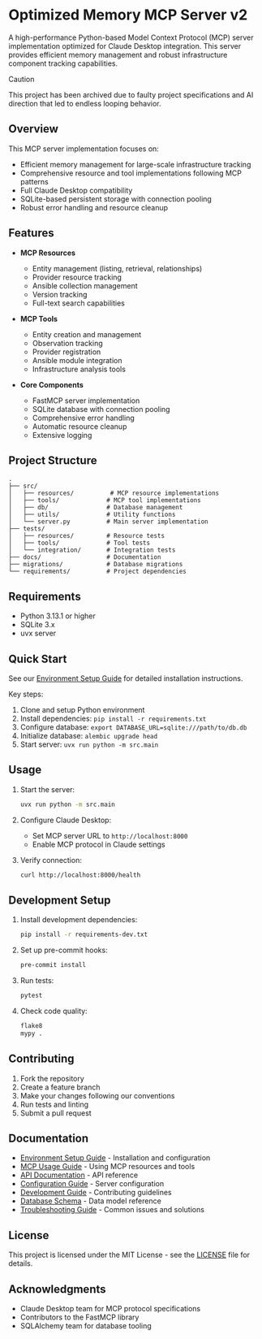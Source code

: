 # Optimized Memory MCP Server v2

A high-performance Python-based Model Context Protocol (MCP) server implementation optimized for Claude Desktop integration. This server provides efficient memory management and robust infrastructure component tracking capabilities.

> [!CAUTION]
> This project has been archived due to faulty project specifications and AI direction that led to endless looping behavior.

## Overview

This MCP server implementation focuses on:
- Efficient memory management for large-scale infrastructure tracking
- Comprehensive resource and tool implementations following MCP patterns
- Full Claude Desktop compatibility
- SQLite-based persistent storage with connection pooling
- Robust error handling and resource cleanup

## Features

- **MCP Resources**
  - Entity management (listing, retrieval, relationships)
  - Provider resource tracking
  - Ansible collection management
  - Version tracking
  - Full-text search capabilities

- **MCP Tools**
  - Entity creation and management
  - Observation tracking
  - Provider registration
  - Ansible module integration
  - Infrastructure analysis tools

- **Core Components**
  - FastMCP server implementation
  - SQLite database with connection pooling
  - Comprehensive error handling
  - Automatic resource cleanup
  - Extensive logging

## Project Structure

```
.
├── src/
│   ├── resources/          # MCP resource implementations
│   ├── tools/             # MCP tool implementations
│   ├── db/                # Database management
│   ├── utils/             # Utility functions
│   └── server.py          # Main server implementation
├── tests/
│   ├── resources/         # Resource tests
│   ├── tools/             # Tool tests
│   └── integration/       # Integration tests
├── docs/                  # Documentation
├── migrations/            # Database migrations
└── requirements/          # Project dependencies
```

## Requirements

- Python 3.13.1 or higher
- SQLite 3.x
- uvx server

## Quick Start

See our [Environment Setup Guide](docs/ENVIRONMENT_SETUP.md) for detailed installation instructions.

Key steps:
1. Clone and setup Python environment
2. Install dependencies: `pip install -r requirements.txt`
3. Configure database: `export DATABASE_URL=sqlite:///path/to/db.db`
4. Initialize database: `alembic upgrade head`
5. Start server: `uvx run python -m src.main`

## Usage

1. Start the server:
   ```bash
   uvx run python -m src.main
   ```

2. Configure Claude Desktop:
   - Set MCP server URL to `http://localhost:8000`
   - Enable MCP protocol in Claude settings

3. Verify connection:
   ```bash
   curl http://localhost:8000/health
   ```

## Development Setup

1. Install development dependencies:
   ```bash
   pip install -r requirements-dev.txt
   ```

2. Set up pre-commit hooks:
   ```bash
   pre-commit install
   ```

3. Run tests:
   ```bash
   pytest
   ```

4. Check code quality:
   ```bash
   flake8
   mypy .
   ```

## Contributing

1. Fork the repository
2. Create a feature branch
3. Make your changes following our conventions
4. Run tests and linting
5. Submit a pull request

## Documentation

- [Environment Setup Guide](docs/ENVIRONMENT_SETUP.md) - Installation and configuration
- [MCP Usage Guide](docs/MCP_USAGE.md) - Using MCP resources and tools
- [API Documentation](docs/API.md) - API reference
- [Configuration Guide](docs/CONFIGURATION.md) - Server configuration
- [Development Guide](docs/DEVELOPMENT.md) - Contributing guidelines
- [Database Schema](docs/DATABASE_SCHEMA.md) - Data model reference
- [Troubleshooting Guide](docs/TROUBLESHOOTING.md) - Common issues and solutions

## License

This project is licensed under the MIT License - see the [LICENSE](LICENSE) file for details.

## Acknowledgments

- Claude Desktop team for MCP protocol specifications
- Contributors to the FastMCP library
- SQLAlchemy team for database tooling
